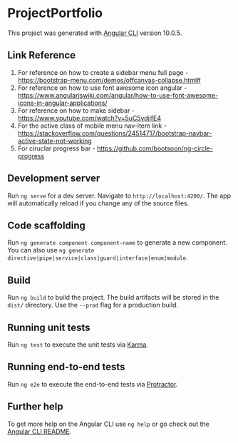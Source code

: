 # ProjectPortfolio

This project was generated with [Angular CLI](https://github.com/angular/angular-cli) version 10.0.5.

## Link Reference
1. For reference on how to create a sidebar menu full page - https://bootstrap-menu.com/demos/offcanvas-collapse.html#
2. For reference on how to use font awesome icon angular - https://www.angularjswiki.com/angular/how-to-use-font-awesome-icons-in-angular-applications/
3. For reference on how to make sidebar - https://www.youtube.com/watch?v=5uC5vdjifE4
4. For the active class of mobile menu nav-item link - https://stackoverflow.com/questions/24514717/bootstrap-navbar-active-state-not-working
5. For ciruclar progress bar - https://github.com/bootsoon/ng-circle-progress

## Development server

Run `ng serve` for a dev server. Navigate to `http://localhost:4200/`. The app will automatically reload if you change any of the source files.

## Code scaffolding

Run `ng generate component component-name` to generate a new component. You can also use `ng generate directive|pipe|service|class|guard|interface|enum|module`.

## Build

Run `ng build` to build the project. The build artifacts will be stored in the `dist/` directory. Use the `--prod` flag for a production build.

## Running unit tests

Run `ng test` to execute the unit tests via [Karma](https://karma-runner.github.io).

## Running end-to-end tests

Run `ng e2e` to execute the end-to-end tests via [Protractor](http://www.protractortest.org/).

## Further help

To get more help on the Angular CLI use `ng help` or go check out the [Angular CLI README](https://github.com/angular/angular-cli/blob/master/README.md).

